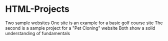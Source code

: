 # HTML-Projects
Two sample websites
One site is an example for a basic golf course site
The second is a sample project for a "Pet Cloning" website
Both show a solid understanding of fundamentals

